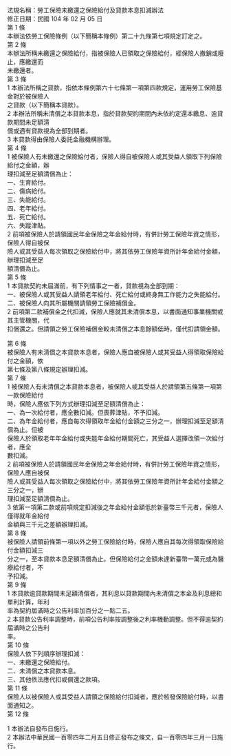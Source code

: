 法規名稱：勞工保險未繳還之保險給付及貸款本息扣減辦法  
修正日期：民國 104 年 02 月 05 日  
第 1 條  
本辦法依勞工保險條例（以下簡稱本條例）第二十九條第七項規定訂定之。  
第 2 條  
本辦法所稱未繳還之保險給付，指被保險人已領取之保險給付，經保險人撤銷或廢止，應繳還而  
未繳還者。  
第 3 條  
1 本辦法所稱之貸款，指依本條例第六十七條第一項第四款規定，運用勞工保險基金對於被保險人  
之貸款（以下簡稱本貸款）。  
2 本辦法所稱未清償之本貸款本息，指於貸款契約期間內未依約定還本繳息、逾貸款期間未足額清  
償或遇有貸款視為全部到期者。  
3 本貸款得由保險人委託金融機構辦理。  
第 4 條  
1 被保險人有未繳還之保險給付者，保險人得自被保險人或其受益人領取下列保險給付之金額，辦  
理扣減至足額清償為止：  
一、生育給付。  
二、傷病給付。  
三、失能給付。  
四、老年給付。  
五、死亡給付。  
六、失蹤津貼。  
2 前項被保險人於請領國民年金保險之年金給付時，有併計勞工保險年資之情形，保險人得自被保  
險人或其受益人每次領取之保險給付中，將其依勞工保險年資所計年金給付金額，辦理扣減至足  
額清償為止。  
第 5 條  
1 本貸款契約未屆滿前，有下列情事之一者，貸款視為全部到期：  
一、被保險人或其受益人請領老年給付、死亡給付或終身無工作能力之失能給付。  
二、被保險人向其所屬機關請領勞工保險補償金。  
2 前項第二款補償金之代扣減，保險人應就其未清償本息，以書面通知事業機關或其主管機關，代  
扣償還之。但請領之勞工保險補償金較未清償之本息餘額低時，僅代扣請領金額。  


第 6 條  
被保險人有未清償之本貸款本息者，保險人應自被保險人或其受益人得領取保險給付之金額，依  
第七條及第八條規定辦理扣減。  
第 7 條  
1 被保險人有未清償之本貸款本息者，被保險人或其受益人於請領第五條第一項第一款保險給付  
時，保險人應依下列方式辦理扣減至足額清償為止：  
一、為一次給付者，應全數扣減。但喪葬津貼，不予扣減。  
二、為年金給付者，應自每次得領取年金給付金額之三分之一，辦理扣減至足額清償為止。但被  
保險人於領取老年年金給付或失能年金給付期間死亡，其受益人選擇改領一次給付者，應全  
數扣減。  
2 前項被保險人於請領國民年金保險之年金給付時，有併計勞工保險年資之情形，保險人應自被保  
險人或其受益人每次領取之保險給付中，將其依勞工保險年資所計年金給付金額之三分之一，辦  
理扣減至足額清償為止。  
3 依第一項第二款或前項規定扣減後之年金給付金額低於新臺幣三千元者，保險人僅得就年金給付  
金額與三千元之差額辦理扣減。  
第 8 條  
被保險人請領前條第一項以外之勞工保險給付時，保險人應自其每次得領取保險給付金額扣減三  
分之一，至本貸款本息足額清償為止。但保險給付之金額未達新臺幣一萬元或為醫療給付者，不  
予扣減。  
第 9 條  
1 本貸款逾貸款期間未足額清償者，其利息以貸款期間內未清償之本金及利息總和單利計算，年利  
率為契約屆滿時之公告利率加百分之一點二五。  
2 本貸款公告利率調整時，前項公告利率按調整後之利率機動調整。但不得逾契約屆滿時之公告利  
率。  
第 10 條  
保險人依下列順序辦理扣減：  
一、未繳還之保險給付。  
二、未清償之本貸款本息。  
三、其他依法應代扣或償還之款項。  
第 11 條  
保險人以被保險人或其受益人請領之保險給付扣減者，應於核發保險給付時，以書面通知之。  
第 12 條  


1 本辦法自發布日施行。  
2 本辦法中華民國一百零四年二月五日修正發布之條文，自一百零四年三月一日施行。  


